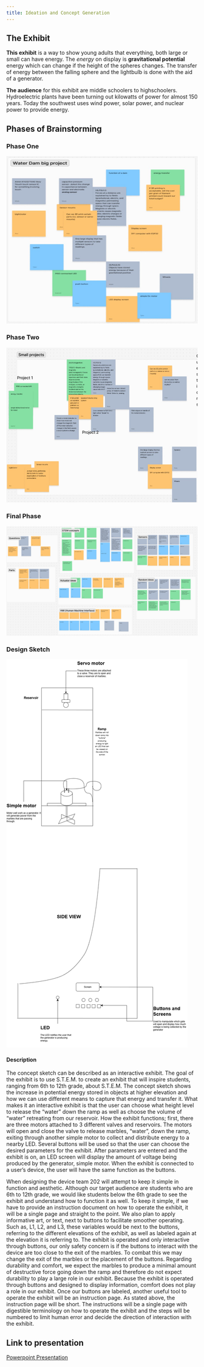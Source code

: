 ```yaml
---
title: Ideation and Concept Generation
---
```

## The Exhibit

**This exhibit** is a way to show young adults that everything, both large or small can have energy. The *energy* on display is **gravitational potential** energy which can change if the height of the spheres changes. The transfer of energy between the falling sphere and the lightbulb is done with the aid of a generator.

**The audience** for this exhibit are middle schoolers to highschoolers. Hydroelectric plants have been turning out kilowatts of power for almost 150 years. Today the southwest uses wind power, solar power, and nuclear power to provide energy.

## Phases of Brainstorming

### Phase One

![Figure 1. JAM BOARD GROUPING IN BEGINNING](./damproject.jpg)

### Phase Two

![Figure 2. JAM BOARD GROUPING SKETCH](./smallerProjsNotdam.jpg)

### Final Phase

![Figure 3. FINAL JAM BOARD](./finalJamboard.jpg)

### Design Sketch

![Figure 4. CONCEPT SKETCH](./IdeationConcept.png)

#### Description

The concept sketch can be described as an interactive exhibit. The goal of the exhibit is to use S.T.E.M. to create an exhibit that will inspire students, ranging from 6th to 12th grade, about S.T.E.M. The concept sketch shows the increase in potential energy stored in objects at higher elevation and how we can use different means to capture that energy and transfer it. What makes it an interactive exhibit is that the user can choose what height level to release the “water” down the ramp as well as choose the volume of “water” retreating from our reservoir. How the exhibit functions; first, there are three motors attached to 3 different valves and reservoirs. The motors will open and close the valve to release marbles, “water”, down the ramp, exiting through another simple motor to collect and distribute energy to a nearby LED. Several buttons will be used so that the user can choose the desired parameters for the exhibit. After parameters are entered and the exhibit is on, an LED screen will display the amount of voltage being produced by the generator, simple motor. When the exhibit is connected to a user’s device, the user will have the same function as the buttons.

When designing the device team 202 will attempt to keep it simple in function and aesthetic. Although our target audience are students who are 6th to 12th grade, we would like students below the 6th grade to see the exhibit and understand how to function it as well. To keep it simple, if we have to provide an instruction document on how to operate the exhibit, it will be a single page and straight to the point. We also plan to apply informative art, or text, next to buttons to facilitate smoother operating. Such as, L1, L2, and L3, these variables would be next to the buttons, referring to the different elevations of the exhibit,  as well as labeled again at the elevation it is referring to. The exhibit is operated and only interactive through buttons, our only safety concern is if the buttons to interact with the device are too close to the exit of the marbles. To combat this we may change the exit of the marbles or the placement of the buttons. Regarding durability and comfort, we expect the marbles to produce a minimal amount of destructive force going down the ramp and therefore do not expect durability to play a large role in our exhibit. Because the exhibit is operated through buttons and designed to display information, comfort does not play a role in our exhibit. Once our buttons are labeled, another useful tool to operate the exhibit will be an instruction page. As stated above, the instruction page will be short. The instructions will be a single page with digestible terminology on how to operate the exhibit and the steps will be numbered to limit human error and decide the direction of interaction with the exhibit.

## Link to presentation

[Powerpoint Presentation](https://youtu.be/2j3AWLGC9YM)
